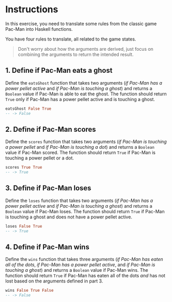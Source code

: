 # Instructions

In this exercise, you need to translate some rules from the classic game Pac-Man into Haskell functions.

You have four rules to translate, all related to the game states.

> Don't worry about how the arguments are derived, just focus on combining the arguments to return the intended result.

## 1. Define if Pac-Man eats a ghost

Define the `eatsGhost` function that takes two arguments (_if Pac-Man has a power pellet active_ and _if Pac-Man is touching a ghost_) and returns a `Boolean` value if Pac-Man is able to eat the ghost. The function should return `True` only if Pac-Man has a power pellet active and is touching a ghost.

```Haskell
eatsGhost False True   
-- -> False
```

## 2. Define if Pac-Man scores

Define the `scores` function that takes two arguments (_if Pac-Man is touching a power pellet_ and _if Pac-Man is touching a dot_) and returns a `Boolean` value if Pac-Man scored. The function should return `True` if Pac-Man is touching a power pellet or a dot.

```Haskell
scores True True
-- -> True
```

## 3. Define if Pac-Man loses

Define the `loses` function that takes two arguments (_if Pac-Man has a power pellet active_ and _if Pac-Man is touching a ghost_) and returns a `Boolean` value if Pac-Man loses. The function should return `True` if Pac-Man is touching a ghost and does not have a power pellet active.

```Haskell
loses False True
-- -> True
```

## 4. Define if Pac-Man wins

Define the `wins` function that takes three arguments (_if Pac-Man has eaten all of the dots_, _if Pac-Man has a power pellet active_, and _if Pac-Man is touching a ghost_) and returns a `Boolean` value if Pac-Man wins. The function should return `True` if Pac-Man has eaten all of the dots _and_ has not lost based on the arguments defined in part 3.

```Haskell
wins False True False
-- -> False
```
